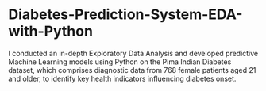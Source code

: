# Diabetes-Prediction-System-EDA-with-Python
I conducted an in-depth Exploratory Data Analysis and developed predictive Machine Learning models using Python on the Pima Indian Diabetes dataset, which comprises diagnostic data from 768 female patients aged 21 and older, to identify key health indicators influencing diabetes onset. 
